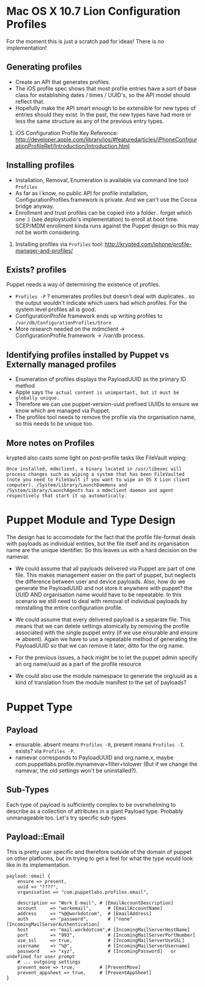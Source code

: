 Mac OS X 10.7 Lion Configuration Profiles
=========================================

For the moment this is just a scratch pad for ideas! There is *no* implementation!

Generating profiles
-------------------

* Create an API that generates profiles.
* The iOS profile spec shows that most profile entries have a sort of base
class for establishing dates / times / UUID's, so the API model should reflect that.
* Hopefully make the API smart enough to be extensible for new types of entries should
they exist. In the past, the new types have had more or less the same structure as any
of the previous entry types.

1. iOS Configuration Profile Key Reference:
http://developer.apple.com/library/ios/#featuredarticles/iPhoneConfigurationProfileRef/Introduction/Introduction.html

Installing profiles
-------------------

* Installation, Removal, Enumeration is available via command line tool `Profiles`
* As far as I know, no public API for profile installation, ConfigurationProfiles.framework is private. And we can't
use the Cocoa bridge anyway.
* Enrollment and trust profiles can be copied into a folder.. forget which one :) (see deploystudio's implementation) to enroll at boot time. SCEP/MDM enrollment
kinda runs against the Puppet design so this may not be worth considering.

1. Installing profiles via `Profiles` tool: http://krypted.com/iphone/profile-manager-and-profiles/

Exists? profiles
----------------

Puppet needs a way of determining the existence of profiles.

* `Profiles -P` ? enumerates profiles but doesn't deal with duplicates.. 
so the output wouldn't indicate which users had which profiles. For the system level profiles all is good.
* ConfigurationProfile framework ends up writing profiles to `/var/db/ConfigurationProfiles/Store`
* More research needed on the mdmclient -> ConfigurationProfile.framework -> /var/db process.

Identifying profiles installed by Puppet vs Externally managed profiles
-----------------------------------------------------------------------

* Enumeration of profiles displays the PayloadUUID as the primary ID method
* Apple says `The actual content is unimportant, but it must be globally unique.`
* Therefore we can use puppet-version-uuid prefixed UUIDs to ensure we know which are managed via Puppet.
* The profiles tool needs to remove the profile via the organisation name, so this needs to be unique too.

More notes on Profiles
----------------------

krypted also casts some light on post-profile tasks like FileVault wiping:

```Once installed, mdmclient, a binary located in /usr/libexec will process changes such as wiping a system that has been FileVaulted (note you need to FileVault if you want to wipe an OS X Lion client computer). /System/Library/LaunchDaemons and /System/Library/LaunchAgents has a mdmclient daemon and agent respectively that start it up automatically.```


Puppet Module and Type Design
=============================

The design has to accomodate for the fact that the profile file-format deals with payloads as individual entities, but the file itself and its organisation name are the unique identifier. So this leaves us with a hard decision on the namevar.

* We could assume that all payloads delivered via Puppet are part of one file. This makes management easier on the part of
puppet, but neglects the difference between user and device payloads. Also, how do we generate the PayloadUUID and not store
it anywhere with puppet? the UUID AND organisation name would have to be repeatable. In this scenario we still need to
deal with removal of individual payloads by reinstalling the entire configuration profile.

* We could assume that every delivered payload is a separate file. This means that we can delete settings atomically by removing the profile associated with the single puppet entry (if we use ensurable and ensure => absent). Again we have to use a repeatable method of generating the PayloadUUID so that we can remove it later, ditto for the org name.

* For the previous issues, a hack might be to let the puppet admin specify an org name/uuid as a part of the profile resource

* We could also use the module namespace to generate the org/uuid as a kind of translation from the module manifest to the set of payloads?

Puppet Type
===========


Payload
-------
* ensurable. absent means `Profiles -R`, present means `Profiles -I`. exists? via `Profiles -P`.
* namevar corresponds to PayloadUUID and org.name.x, maybe com.puppetlabs.profile.mynamevar+filter+tolower (But if we change the namevar, the old settings won't be uninstalled?).

Sub-Types
---------

Each type of payload is sufficiently complex to be overwhelming to describe as a collection of attributes in a giant Payload type. Probably unmanageable too. Let's try specific sub-types

Payload::Email
--------------

This is pretty user specific and therefore outside of the domain of puppet on other platforms, but im trying to get
a feel for what the type would look like in its implementation.

```
payload::email {
	ensure => present,
	uuid => "????",
	organisation => "com.puppetlabs.profiles.email",

	description => "Work E-mail", # [EmailAccountDescription]
	account     => "workemail",      # [EmailAccountName]
	address     => "%@@workdotcom",  # [EmailAddress]
	auth        => "password",       # |"none" [IncomingMailServerAuthentication]
	host        => "mail.workdotcom",# [IncomingMailServerHostName]
	port        => "993",            # [IncomingMailServerPortNumber]
	use_ssl     => true,             # [IncomingMailServerUseSSL]
	username    => "%@",             # [IncomingMailServerUsername]
	password    => "xyz",            # [IncomingPassword]	or undefined for user prompt
	# ... outgoing settings
	prevent_move => true,		  # [PreventMove]
	prevent_appsheet => true,     # [PreventAppSheet]
}
```
